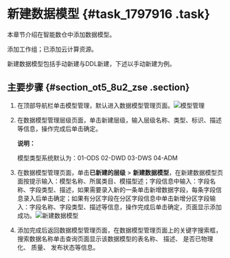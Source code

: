 # 新建数据模型 {#task_1797916 .task}

本章节介绍在智能数仓中添加数据模型。

添加工作组；已添加云计算资源。

新建数据模型包括手动新建与DDL新建，下述以手动新建为例。

## 主要步骤 {#section_ot5_8u2_zse .section}

1.  在顶部导航栏单击模型管理，默认进入数据模型管理页面。![模型管理](http://static-aliyun-doc.oss-cn-hangzhou.aliyuncs.com/assets/img/1423537/156809688056815_zh-CN.png)


2.  在数据模型管理层级页面，单击新建层级，输入层级名称、类型、标识、描述等信息，操作完成后单击确定。 

    **说明：** 

    模型类型系统默认为：01-ODS 02-DWD 03-DWS 04-ADM

3.  在数据模型管理页面，单击**已新建的层级** \> **新建数据模型**，在新建数据模型页面按提示输入：模型名称、所属类目、模描型述；字段信息中输入：字段名称、字段类型、描述，如果需要录入新的一条单击新增数据字段，每条字段信息录入后单击确定；如果有分区字段在分区字段信息中单击新增分区字段输入：字段名称、字段类型、描述等信息，操作完成后单击确定，页面显示添加成功。![新建数据模型](http://static-aliyun-doc.oss-cn-hangzhou.aliyuncs.com/assets/img/1423537/156809688056816_zh-CN.png)


4.  添加完成后返回数据模型管理页面，在数据模型管理页面上的关键字搜索框，搜索数据名称单击查询页面显示该数据模型的表名称、 描述、 是否已物理化、 质量、 发布状态等信息。

